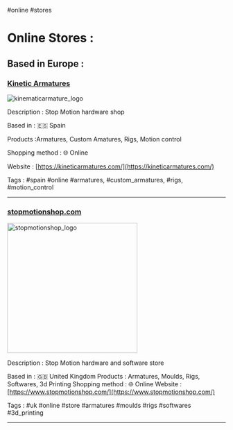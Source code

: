 #online #stores 

# Online Stores :

## Based in Europe :

### [Kinetic Armatures](https://kineticarmatures.com/)

<img src="https://kineticarmatures.com/wp-content/uploads/2015/05/logokinetic1.jpg" alt="kinematicarmature_logo" title="kinematicarmature_logo"/>

Description : Stop Motion hardware shop


Based in : 🇪🇸 Spain

Products :Armatures, Custom Amatures, Rigs, Motion control

Shopping method : 🌐 Online


Website : [https://kineticarmatures.com/](https://kineticarmatures.com/)


Tags : #spain #online #armatures, #custom_armatures, #rigs, #motion_control

___

### [stopmotionshop.com](https://www.stopmotionshop.com/)

<img src="https://www.stopmotionshop.com/ekmps/shops/julianclark/resources/Design/fulllogo_transparent_nobuffer.png" alt="stopmotionshop_logo" title="stopmotionshop_logo" width="300px"/>


Description : Stop Motion hardware and software store

Based in : 🇬🇧 United Kingdom 
Products : Armatures, Moulds, Rigs, Softwares, 3d Printing 
Shopping method : 🌐 Online
Website : [https://www.stopmotionshop.com/](https://www.stopmotionshop.com/)

Tags : #uk #online #store #armatures #moulds #rigs #softwares #3d_printing

___

